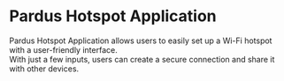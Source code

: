 # Pardus Hotspot Application

Pardus Hotspot Application allows users to easily set up a Wi-Fi hotspot with a user-friendly interface.   
With just a few inputs, users can create a secure connection and share it with
other devices.   

